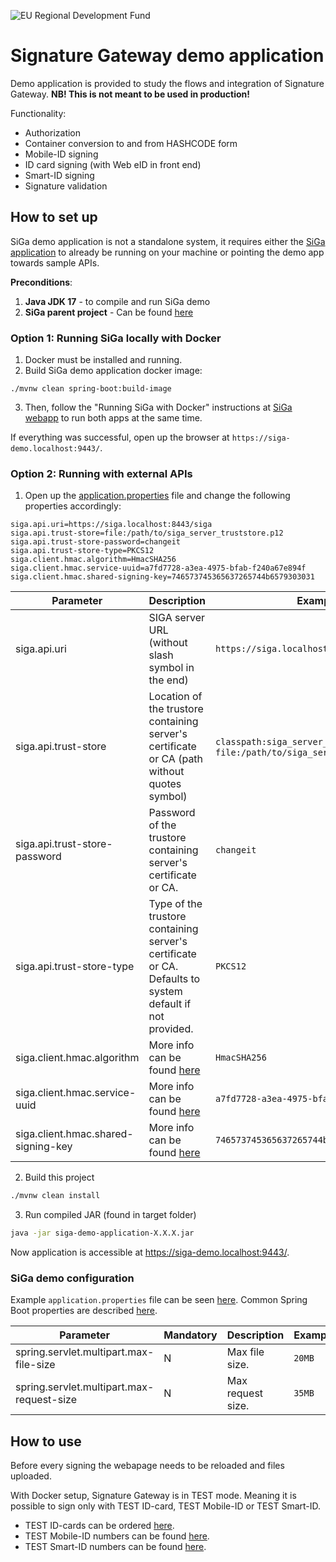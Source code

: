 ![EU Regional Development Fund](docs/img/EL_Regionaalarengu_Fond_horisontaalne-vaike.jpeg)

# Signature Gateway demo application

Demo application is provided to study the flows and integration of Signature Gateway. **NB! This is not meant to be used
in production!**

Functionality:

* Authorization
* Container conversion to and from HASHCODE form
* Mobile-ID signing
* ID card signing (with Web eID in front end)
* Smart-ID signing
* Signature validation

## How to set up

SiGa demo application is not a standalone system, it requires either
the [SiGa application](https://github.com/open-eid/SiGa) to already be running on your machine or pointing the demo app
towards sample APIs.

**Preconditions**:

1. **Java JDK 17** - to compile and run SiGa demo
2. **SiGa parent project** - Can be found [here](https://github.com/open-eid/SiGa)

### Option 1: Running SiGa locally with Docker

1. Docker must be installed and running.
2. Build SiGa demo application docker image:
```
./mvnw clean spring-boot:build-image
```
3. Then, follow the "Running SiGa with Docker" instructions at [SiGa webapp](https://github.com/open-eid/SiGa) to run both apps at the same
time.

If everything was successful, open up the browser at `https://siga-demo.localhost:9443/`.

### Option 2: Running with external APIs

1. Open up the
   [application.properties](https://github.com/open-eid/SiGa-demo-application/blob/master/src/main/resources/application.properties)
   file and change the following properties accordingly:

```
siga.api.uri=https://siga.localhost:8443/siga
siga.api.trust-store=file:/path/to/siga_server_truststore.p12
siga.api.trust-store-password=changeit
siga.api.trust-store-type=PKCS12
siga.client.hmac.algorithm=HmacSHA256
siga.client.hmac.service-uuid=a7fd7728-a3ea-4975-bfab-f240a67e894f
siga.client.hmac.shared-signing-key=746573745365637265744b6579303031
```

| Parameter           | Description | Example |
|---------------------|-------------|---------|
| siga.api.uri        | SIGA server URL (without slash symbol in the end) | `https://siga.localhost:8443/siga` |
| siga.api.trust-store | Location of the trustore containing server's certificate or CA (path without quotes symbol) | `classpath:siga_server_truststore.p12` or `file:/path/to/siga_server_truststore.p12` |
| siga.api.trust-store-password | Password of the trustore containing server's certificate or CA. | `changeit` |
| siga.api.trust-store-type | Type of the trustore containing server's certificate or CA. Defaults to system default if not provided. | `PKCS12` |
| siga.client.hmac.algorithm | More info can be found [here](https://github.com/open-eid/SiGa/wiki/Authorization) | `HmacSHA256` |
| siga.client.hmac.service-uuid | More info can be found [here](https://github.com/open-eid/SiGa/wiki/Authorization) | `a7fd7728-a3ea-4975-bfab-f240a67e894f` |
| siga.client.hmac.shared-signing-key | More info can be found [here](https://github.com/open-eid/SiGa/wiki/Authorization) | `746573745365637265744b6579303031` |

2. Build this project

```bash
./mvnw clean install
```

3. Run compiled JAR (found in target folder)

```bash
java -jar siga-demo-application-X.X.X.jar
```

Now application is accessible at https://siga-demo.localhost:9443/.

### SiGa demo configuration

Example `application.properties` file can be seen [here](src/main/resources/application.properties).
Common Spring Boot properties are
described [here](https://docs.spring.io/spring-boot/docs/2.7.8/reference/html/application-properties.html).

| Parameter                                 | Mandatory | Description       | Example |
|-------------------------------------------|-----------|-------------------|---------|
| spring.servlet.multipart.max-file-size    | N         | Max file size.    | `20MB`  |
| spring.servlet.multipart.max-request-size | N         | Max request size. | `35MB`  |

## How to use

Before every signing the webapage needs to be reloaded and files uploaded.

With Docker setup, Signature Gateway is in TEST mode. Meaning it is possible to sign only with TEST ID-card, TEST
Mobile-ID or TEST Smart-ID.

* TEST ID-cards can be ordered [here](https://portal.skidsolutions.eu/order/certificates?tab=test-card).
* TEST Mobile-ID numbers can be
  found [here](https://github.com/SK-EID/MID/wiki/Test-number-for-automated-testing-in-DEMO).
* TEST Smart-ID numbers can be
  found [here](https://github.com/SK-EID/smart-id-documentation/wiki/Environment-technical-parameters#test-accounts-for-automated-testing).
